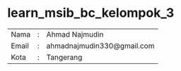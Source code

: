 # learn_msib_bc_kelompok_3

<table>
    <tr>
      <td>Nama</td>
      <td>:</td>
      <td>Ahmad Najmudin</td>
    </tr>
    <tr>
      <td>Email</td>
      <td>:</td>
      <td>ahmadnajmudin330@gmail.com</td>
    </tr>
    <tr>
      <td>Kota</td>
      <td>:</td>
      <td>Tangerang</td>
    </tr>
